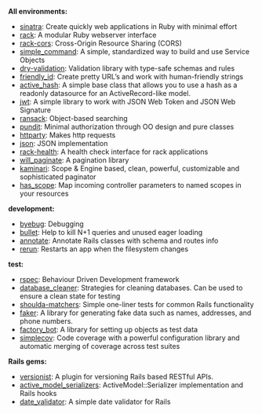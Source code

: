 
**All environments:**
- [sinatra](https://github.com/sinatra/sinatra): Create quickly web applications in Ruby with minimal effort
- [rack](https://github.com/rack/rack): A modular Ruby webserver interface
- [rack-cors](https://github.com/cyu/rack-cors): Cross-Origin Resource Sharing (CORS)
- [simple_command](https://github.com/nebulab/simple_command): A simple, standardized way to build and use Service Objects
- [dry-validation](https://github.com/dry-rb/dry-validation): Validation library with type-safe schemas and rules
- [friendly_id](https://github.com/norman/friendly_id): Create pretty URL’s and work with human-friendly strings
- [active_hash](https://github.com/zilkey/active_hash): A simple base class that allows you to use a hash as a readonly datasource for an ActiveRecord-like model.
- [jwt](https://github.com/lcobucci/jwt): A simple library to work with JSON Web Token and JSON Web Signature
- [ransack](https://github.com/activerecord-hackery/ransack): Object-based searching
- [pundit](https://github.com/varvet/pundit): Minimal authorization through OO design and pure classes
- [httparty](https://github.com/jnunemaker/httparty): Makes http requests
- [json](https://github.com/flori/json): JSON implementation
- [rack-health](https://github.com/mirakui/rack-health): A health check interface for rack applications
- [will_paginate](https://github.com/mislav/will_paginate): A pagination library
- [kaminari](https://github.com/kaminari/kaminari): Scope & Engine based, clean, powerful, customizable and sophisticated paginator
- [has_scope](https://github.com/plataformatec/has_scope): Map incoming controller parameters to named scopes in your resources

**development:**
- [byebug](https://github.com/deivid-rodriguez/byebug): Debugging
- [bullet](https://github.com/flyerhzm/bullet): Help to kill N+1 queries and unused eager loading
- [annotate](https://github.com/ctran/annotate_models): Annotate Rails classes with schema and routes info
- [rerun](https://github.com/alexch/rerun): Restarts an app when the filesystem changes

**test:**
- [rspec](https://github.com/dchelimsky/rspec): Behaviour Driven Development framework
- [database_cleaner](https://github.com/DatabaseCleaner/database_cleaner): Strategies for cleaning databases. Can be used to ensure a clean state for testing
- [shoulda-matchers](https://github.com/thoughtbot/shoulda-matchers): Simple one-liner tests for common Rails functionality
- [faker](https://github.com/faker-ruby/faker): A library for generating fake data such as names, addresses, and phone numbers.
- [factory_bot](https://github.com/thoughtbot/factory_bot): A library for setting up objects as test data
- [simplecov](https://github.com/colszowka/simplecov): Code coverage with a powerful configuration library and automatic merging of coverage across test suites

**Rails gems:**
- [versionist](https://github.com/bploetz/versionist): A plugin for versioning Rails based RESTful APIs.
- [active_model_serializers](https://github.com/rails-api/active_model_serializers): ActiveModel::Serializer implementation and Rails hooks
- [date_validator](https://github.com/codegram/date_validator): A simple date validator for Rails
